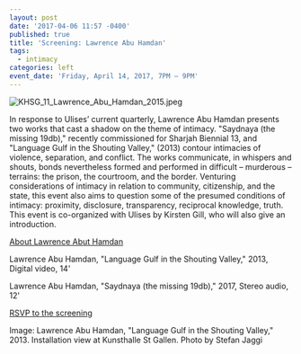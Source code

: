 ```yaml
---
layout: post
date: '2017-04-06 11:57 -0400'
published: true
title: 'Screening: Lawrence Abu Hamdan'
tags:
  - intimacy
categories: left
event_date: 'Friday, April 14, 2017, 7PM – 9PM'
---
```

![KHSG_11_Lawrence_Abu_Hamdan_2015.jpeg]({{site.baseurl}}/assets/img/KHSG_11_Lawrence_Abu_Hamdan_2015.jpeg)

In response to Ulises’ current quarterly, Lawrence Abu Hamdan presents two works that cast a shadow on the theme of intimacy. "Saydnaya (the missing 19db)," recently commissioned for Sharjah Biennial 13, and "Language Gulf in the Shouting Valley," (2013) contour intimacies of violence, separation, and conflict. The works communicate, in whispers and shouts, bonds nevertheless formed and performed in difficult – murderous – terrains: the prison, the courtroom, and the border. Venturing considerations of intimacy in relation to community, citizenship, and the state, this event also aims to question some of the presumed conditions of intimacy: proximity, disclosure, transparency, reciprocal knowledge, truth. This event is co-organized with Ulises by Kirsten Gill, who will also give an introduction.

[About Lawrence Abut Hamdan](http://lawrenceabuhamdan.com/info/)

Lawrence Abu Hamdan, "Language Gulf in the Shouting Valley," 2013,  
Digital video, 14' 

Lawrence Abu Hamdan, "Saydnaya (the missing 19db)," 2017, 
Stereo audio, 12'

[RSVP to the screening](https://www.facebook.com/events/633462733505988/)

Image: Lawrence Abu Hamdan, "Language Gulf in the Shouting Valley," 2013. Installation view at Kunsthalle St Gallen. Photo by Stefan Jaggi
